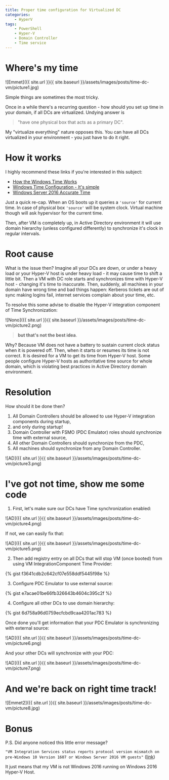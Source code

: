 ```yaml
---
title: Proper time configuration for Virtualized DC
categories:
    - HyperV
tags:
    - PowerShell
    - Hyper-V
    - Domain Controller
    - Time service
---
```


# Where's my time

![Emmet]({{ site.url }}{{ site.baseurl }}/assets/images/posts/time-dc-vm/picture1.jpg)

Simple things are sometimes the most tricky.

Once in a while there's a recurring question - how should you set up time in your domain, if all DCs are virtualized. Undying answer is 

> "have one physical box that acts as a primary DC".  

My "virtualize everything" nature opposes this. You can have all DCs virtualized in your environment - you just have to do it right. 

# How it works

I highly recommend these links if you're interested in this subject: 
- [How the Windows Time Works](https://docs.microsoft.com/en-gb/windows-server/identity/ad-ds/get-started/windows-time-service/how-the-windows-time-service-works)
- [Windows Time Configuration - It's simple](https://blogs.technet.microsoft.com/nepapfe/2013/03/01/its-simple-time-configuration-in-active-directory/)
- [Windows Server 2016 Accurate Time](https://docs.microsoft.com/en-gb/windows-server/identity/ad-ds/get-started/windows-time-service/accurate-time)

Just a quick re-cap. When an OS boots up it queries a `'source'` for current time. In case of physical box `'source'` will be system clock. Virtual machine though will ask hypervisor for the current time.

Then, after VM is completely up, in Active Directory environment it will use domain hierarchy (unless configured differently) to synchronize it's clock in regular intervals. 

# Root cause

What is the issue then? Imagine all your DCs are down, or under a heavy load or your Hyper-V host is under heavy load - it may cause time to shift a little bit. Then a VM with DC role starts and synchronizes time with Hyper-V host - changing it's time to inaccurate. Then, suddenly, all machines in your domain have wrong time and bad things happen: Kerberos tickets are out of sync making logins fail, internet services complain about your time, etc. 

To resolve this some advise to disable the Hyper-V integration component of Time Synchronization:

![Nono]({{ site.url }}{{ site.baseurl }}/assets/images/posts/time-dc-vm/picture2.png)

> **but that's not the best idea**. 

Why? Because VM does not have a battery to sustain current clock status when it is powered off. Then, when it starts or resumes its time is not correct. It is desired for a VM to get its time from Hyper-V host. Some people configure Hyper-V hosts as authoritative time source for whole domain, which is violating best practices in Active Directory domain environment. 

# Resolution

How should it be done then?
1. All Domain Controllers should be allowed to use Hyper-V integration components during startup,
2. and only during startup!
3. Domain Controller with FSMO (PDC Emulator) roles should synchronize time with external source,
4. All other Domain Controllers should synchronize from the PDC,
5. All machines should synchronize from any Domain Controller.

![AD]({{ site.url }}{{ site.baseurl }}/assets/images/posts/time-dc-vm/picture3.png)

# I've got not time, show me some code

1. First, let's make sure our DCs have Time synchronization enabled: 

![AD]({{ site.url }}{{ site.baseurl }}/assets/images/posts/time-dc-vm/picture4.png)

If not, we can easily fix that:

![AD]({{ site.url }}{{ site.baseurl }}/assets/images/posts/time-dc-vm/picture5.png)

2. Then add registry entry on all DCs that will stop VM (once booted) from using VM IntegrationComponent Time Provider:

{% gist f3641cdb2c642cf07e558ddf5445f98e %}

3. Configure PDC Emulator to use external source:

{% gist e7acae01be66fb326643b4604c395c2f %}

4. Configure all other DCs to use domain hierarchy:

{% gist 6d758a96d0759ecfcbd9caa4201ac783 %}

Once done you'll get information that your PDC Emulator is synchronizing with external source:

![AD]({{ site.url }}{{ site.baseurl }}/assets/images/posts/time-dc-vm/picture6.png)

And your other DCs will synchronize with your PDC:

![AD]({{ site.url }}{{ site.baseurl }}/assets/images/posts/time-dc-vm/picture7.png)

# And we're back on right time track!

![Emmet2]({{ site.url }}{{ site.baseurl }}/assets/images/posts/time-dc-vm/picture8.jpg)

# Bonus

P.S. Did anyone noticed this little error message?

`"VM Integration Services status reports protocol version mismatch on pre-Windows 10 Version 1607 or Windows Server 2016 VM guests"` ([link](https://support.microsoft.com/en-ca/help/4014894/vm-integration-services-status-reports-protocol-version-mismatch-on-pr))

It just means that my VM is not Windows 2016 running on Windows 2016 Hyper-V Host.